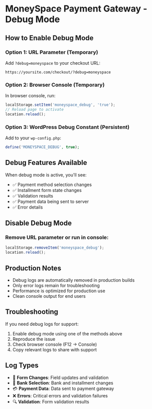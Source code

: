 # MoneySpace Payment Gateway - Debug Mode

## How to Enable Debug Mode

### Option 1: URL Parameter (Temporary)
Add `?debug=moneyspace` to your checkout URL:
```
https://yoursite.com/checkout/?debug=moneyspace
```

### Option 2: Browser Console (Temporary)
In browser console, run:
```javascript
localStorage.setItem('moneyspace_debug', 'true');
// Reload page to activate
location.reload();
```

### Option 3: WordPress Debug Constant (Persistent)
Add to your `wp-config.php`:
```php
define('MONEYSPACE_DEBUG', true);
```

## Debug Features Available

When debug mode is active, you'll see:
- ✅ Payment method selection changes
- ✅ Installment form state changes  
- ✅ Validation results
- ✅ Payment data being sent to server
- ✅ Error details

## Disable Debug Mode

### Remove URL parameter or run in console:
```javascript
localStorage.removeItem('moneyspace_debug');
location.reload();
```

## Production Notes

- Debug logs are automatically removed in production builds
- Only error logs remain for troubleshooting
- Performance is optimized for production use
- Clean console output for end users

## Troubleshooting

If you need debug logs for support:

1. Enable debug mode using one of the methods above
2. Reproduce the issue
3. Check browser console (F12 → Console)
4. Copy relevant logs to share with support

## Log Types

- 🔧 **Form Changes**: Field updates and validation
- 🏦 **Bank Selection**: Bank and installment changes  
- 💳 **Payment Data**: Data sent to payment gateway
- ❌ **Errors**: Critical errors and validation failures
- 🔍 **Validation**: Form validation results
